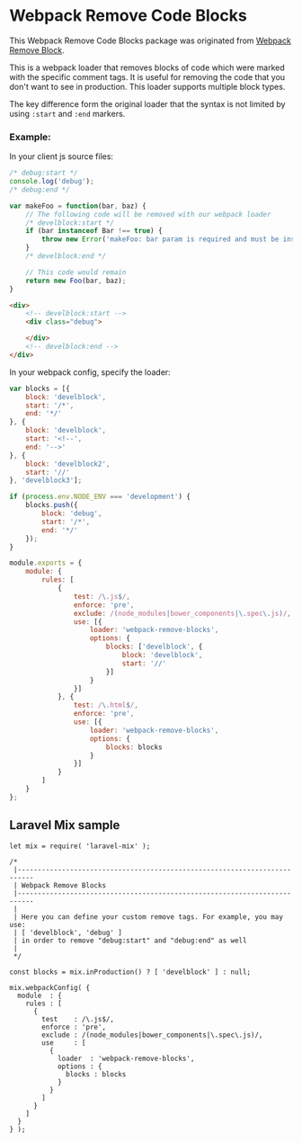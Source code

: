 Webpack Remove Code Blocks
==========================

This Webpack Remove Code Blocks package was originated from [Webpack Remove Block](https://github.com/ee01/webpack-remove-blocks). 

This is a webpack loader that removes blocks of code which were marked with the specific comment tags. It is useful
for removing the code that you don't want to see in production. This loader supports multiple block types.

The key difference form the original loader that the syntax is not limited by using `:start` and `:end` markers.

### Example:

In your client js source files:

```javascript
/* debug:start */
console.log('debug');
/* debug:end */

var makeFoo = function(bar, baz) {
    // The following code will be removed with our webpack loader
    /* develblock:start */
    if (bar instanceof Bar !== true) {
        throw new Error('makeFoo: bar param is required and must be instance of Bar');
    }
    /* develblock:end */

    // This code would remain
    return new Foo(bar, baz);
}

```

```html
<div>
    <!-- develblock:start -->
    <div class="debug">

    </div>
    <!-- develblock:end -->
</div>
```

In your webpack config, specify the loader:

```javascript
var blocks = [{
    block: 'develblock',
    start: '/*',
    end: '*/'
}, {
    block: 'develblock',
    start: '<!--',
    end: '-->'
}, {
    block: 'develblock2',
    start: '//'
}, 'develblock3'];

if (process.env.NODE_ENV === 'development') {
    blocks.push({
        block: 'debug',
        start: '/*',
        end: '*/'
    });
}

module.exports = {
    module: {
        rules: [
            {
                test: /\.js$/,
                enforce: 'pre',
                exclude: /(node_modules|bower_components|\.spec\.js)/,
                use: [{
                    loader: 'webpack-remove-blocks',
                    options: {
                        blocks: ['develblock', {
                            block: 'develblock',
                            start: '//'
                        }]
                    }
                }]
            }, {
                test: /\.html$/,
                enforce: 'pre',
                use: [{
                    loader: 'webpack-remove-blocks',
                    options: {
                        blocks: blocks
                    }
                }]
            }
        ]
    }
};
```

## Laravel Mix sample

```
let mix = require( 'laravel-mix' );

/*
 |--------------------------------------------------------------------------
 | Webpack Remove Blocks
 |--------------------------------------------------------------------------
 |
 | Here you can define your custom remove tags. For example, you may use:
 | [ 'develblock', 'debug' ]
 | in order to remove "debug:start" and "debug:end" as well
 |
 */

const blocks = mix.inProduction() ? [ 'develblock' ] : null;

mix.webpackConfig( {
  module  : {
    rules : [
      {
        test    : /\.js$/,
        enforce : 'pre',
        exclude : /(node_modules|bower_components|\.spec\.js)/,
        use     : [
          {
            loader  : 'webpack-remove-blocks',
            options : {
              blocks : blocks
            }
          }
        ]
      }
    ]
  }
} );

```
